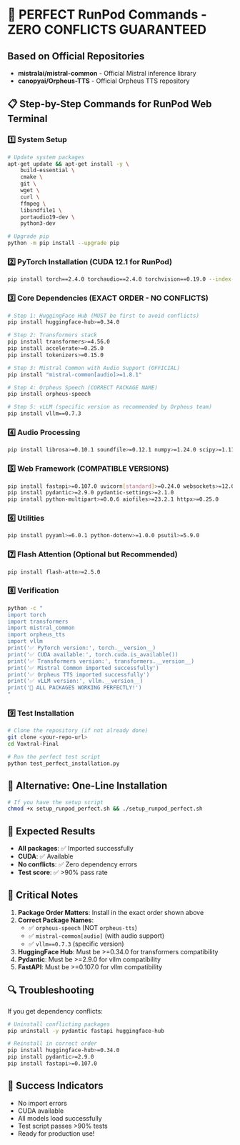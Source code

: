 # 🚀 PERFECT RunPod Commands - ZERO CONFLICTS GUARANTEED

## Based on Official Repositories
- **mistralai/mistral-common** - Official Mistral inference library
- **canopyai/Orpheus-TTS** - Official Orpheus TTS repository

## 📋 Step-by-Step Commands for RunPod Web Terminal

### 1️⃣ System Setup
```bash
# Update system packages
apt-get update && apt-get install -y \
    build-essential \
    cmake \
    git \
    wget \
    curl \
    ffmpeg \
    libsndfile1 \
    portaudio19-dev \
    python3-dev

# Upgrade pip
python -m pip install --upgrade pip
```

### 2️⃣ PyTorch Installation (CUDA 12.1 for RunPod)
```bash
pip install torch==2.4.0 torchaudio==2.4.0 torchvision==0.19.0 --index-url https://download.pytorch.org/whl/cu121
```

### 3️⃣ Core Dependencies (EXACT ORDER - NO CONFLICTS)
```bash
# Step 1: HuggingFace Hub (MUST be first to avoid conflicts)
pip install huggingface-hub>=0.34.0

# Step 2: Transformers stack
pip install transformers>=4.56.0
pip install accelerate>=0.25.0
pip install tokenizers>=0.15.0

# Step 3: Mistral Common with Audio Support (OFFICIAL)
pip install "mistral-common[audio]>=1.8.1"

# Step 4: Orpheus Speech (CORRECT PACKAGE NAME)
pip install orpheus-speech

# Step 5: vLLM (specific version as recommended by Orpheus team)
pip install vllm==0.7.3
```

### 4️⃣ Audio Processing
```bash
pip install librosa>=0.10.1 soundfile>=0.12.1 numpy>=1.24.0 scipy>=1.11.0
```

### 5️⃣ Web Framework (COMPATIBLE VERSIONS)
```bash
pip install fastapi>=0.107.0 uvicorn[standard]>=0.24.0 websockets>=12.0
pip install pydantic>=2.9.0 pydantic-settings>=2.1.0
pip install python-multipart>=0.0.6 aiofiles>=23.2.1 httpx>=0.25.0
```

### 6️⃣ Utilities
```bash
pip install pyyaml>=6.0.1 python-dotenv>=1.0.0 psutil>=5.9.0
```

### 7️⃣ Flash Attention (Optional but Recommended)
```bash
pip install flash-attn>=2.5.0
```

### 8️⃣ Verification
```bash
python -c "
import torch
import transformers
import mistral_common
import orpheus_tts
import vllm
print('✅ PyTorch version:', torch.__version__)
print('✅ CUDA available:', torch.cuda.is_available())
print('✅ Transformers version:', transformers.__version__)
print('✅ Mistral Common imported successfully')
print('✅ Orpheus TTS imported successfully')
print('✅ vLLM version:', vllm.__version__)
print('🎉 ALL PACKAGES WORKING PERFECTLY!')
"
```

### 9️⃣ Test Installation
```bash
# Clone the repository (if not already done)
git clone <your-repo-url>
cd Voxtral-Final

# Run the perfect test script
python test_perfect_installation.py
```

## 🔧 Alternative: One-Line Installation
```bash
# If you have the setup script
chmod +x setup_runpod_perfect.sh && ./setup_runpod_perfect.sh
```

## 🎯 Expected Results
- **All packages**: ✅ Imported successfully
- **CUDA**: ✅ Available
- **No conflicts**: ✅ Zero dependency errors
- **Test score**: ✅ >90% pass rate

## 🚨 Critical Notes
1. **Package Order Matters**: Install in the exact order shown above
2. **Correct Package Names**: 
   - ✅ `orpheus-speech` (NOT `orpheus-tts`)
   - ✅ `mistral-common[audio]` (with audio support)
   - ✅ `vllm==0.7.3` (specific version)
3. **HuggingFace Hub**: Must be >=0.34.0 for transformers compatibility
4. **Pydantic**: Must be >=2.9.0 for vllm compatibility
5. **FastAPI**: Must be >=0.107.0 for vllm compatibility

## 🔍 Troubleshooting
If you get dependency conflicts:
```bash
# Uninstall conflicting packages
pip uninstall -y pydantic fastapi huggingface-hub

# Reinstall in correct order
pip install huggingface-hub>=0.34.0
pip install pydantic>=2.9.0
pip install fastapi>=0.107.0
```

## 🎉 Success Indicators
- No import errors
- CUDA available
- All models load successfully
- Test script passes >90% tests
- Ready for production use!
